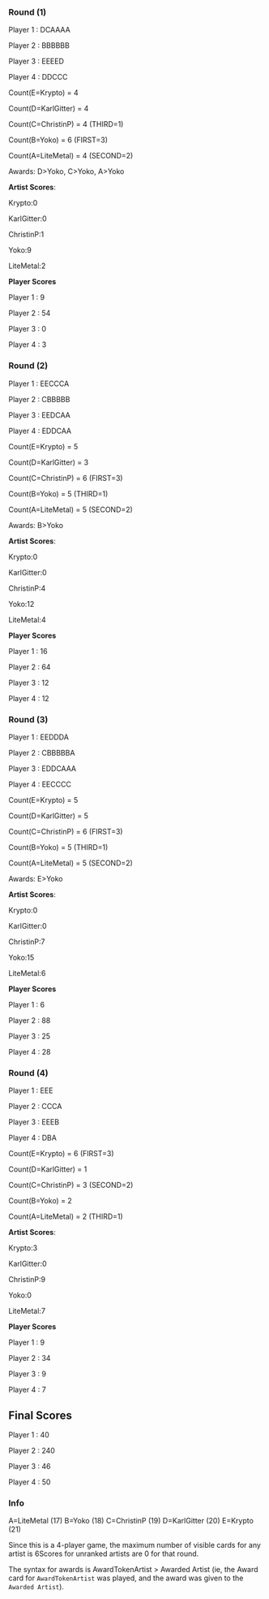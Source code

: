 
### Round (1)
Player 1 : DCAAAA

Player 2 : BBBBBB

Player 3 : EEEED

Player 4 : DDCCC

Count(E=Krypto) = 4

Count(D=KarlGitter) = 4

Count(C=ChristinP) = 4 (THIRD=1)

Count(B=Yoko) = 6 (FIRST=3)

Count(A=LiteMetal) = 4 (SECOND=2)

Awards: D>Yoko, C>Yoko, A>Yoko

**Artist Scores**:

Krypto:0

KarlGitter:0

ChristinP:1

Yoko:9

LiteMetal:2


**Player Scores**

Player 1 : 9

Player 2 : 54

Player 3 : 0

Player 4 : 3


### Round (2)
Player 1 : EECCCA

Player 2 : CBBBBB

Player 3 : EEDCAA

Player 4 : EDDCAA

Count(E=Krypto) = 5

Count(D=KarlGitter) = 3

Count(C=ChristinP) = 6 (FIRST=3)

Count(B=Yoko) = 5 (THIRD=1)

Count(A=LiteMetal) = 5 (SECOND=2)

Awards: B>Yoko

**Artist Scores**:

Krypto:0

KarlGitter:0

ChristinP:4

Yoko:12

LiteMetal:4


**Player Scores**

Player 1 : 16

Player 2 : 64

Player 3 : 12

Player 4 : 12


### Round (3)
Player 1 : EEDDDA

Player 2 : CBBBBBA

Player 3 : EDDCAAA

Player 4 : EECCCC

Count(E=Krypto) = 5

Count(D=KarlGitter) = 5

Count(C=ChristinP) = 6 (FIRST=3)

Count(B=Yoko) = 5 (THIRD=1)

Count(A=LiteMetal) = 5 (SECOND=2)

Awards: E>Yoko

**Artist Scores**:

Krypto:0

KarlGitter:0

ChristinP:7

Yoko:15

LiteMetal:6


**Player Scores**

Player 1 : 6

Player 2 : 88

Player 3 : 25

Player 4 : 28


### Round (4)
Player 1 : EEE

Player 2 : CCCA

Player 3 : EEEB

Player 4 : DBA

Count(E=Krypto) = 6 (FIRST=3)

Count(D=KarlGitter) = 1

Count(C=ChristinP) = 3 (SECOND=2)

Count(B=Yoko) = 2

Count(A=LiteMetal) = 2 (THIRD=1)


**Artist Scores**:

Krypto:3

KarlGitter:0

ChristinP:9

Yoko:0

LiteMetal:7


**Player Scores**

Player 1 : 9

Player 2 : 34

Player 3 : 9

Player 4 : 7



## Final Scores

Player 1 : 40

Player 2 : 240

Player 3 : 46

Player 4 : 50


### Info

A=LiteMetal (17)
B=Yoko (18)
C=ChristinP (19)
D=KarlGitter (20)
E=Krypto (21)

Since this is a 4-player game, the maximum number of visible cards for any artist is 6Scores for unranked artists are 0 for that round.

The syntax for awards is AwardTokenArtist > Awarded Artist (ie, the Award card for `AwardTokenArtist` was played, and the award was given to the `Awarded Artist`).
